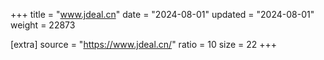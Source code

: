 +++
title = "www.jdeal.cn"
date = "2024-08-01"
updated = "2024-08-01"
weight = 22873

[extra]
source = "https://www.jdeal.cn/"
ratio = 10
size = 22
+++
